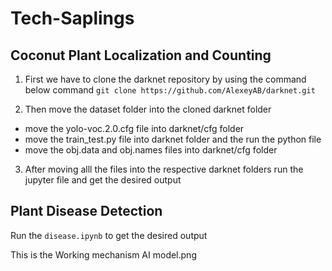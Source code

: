 # Tech-Saplings

## Coconut Plant Localization and Counting 
1) First we have to clone the darknet repository by using the command below command
   ``git clone https://github.com/AlexeyAB/darknet.git``
   
2) Then move the dataset folder into the cloned darknet folder
  -  move the yolo-voc.2.0.cfg file into darknet/cfg folder
  -  move the train_test.py file into darknet folder and the run the python file
  -  move the obj.data and obj.names files into darknet/cfg folder
  
3) After moving alll the files into the respective darknet folders run the jupyter file and get the desired output



## Plant Disease Detection
Run the ``disease.ipynb`` to get the desired output

This is the Working mechanism
AI model.png
